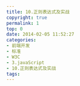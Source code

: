```yaml
---
title: 10.正则表达式及实战
copyright: true
permalink: 1
top: 0
date: 2014-02-05 11:52:27
categories:
- 前端开发
- 标准
- W3C
- 3.javaScript
- 10.正则表达式及实战
tags:
---
```

